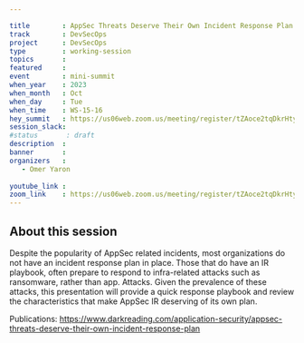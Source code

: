 ```yaml
---

title        : AppSec Threats Deserve Their Own Incident Response Plan
track        : DevSecOps
project      : DevSecOps
type         : working-session
topics       :
featured     :
event        : mini-summit
when_year    : 2023
when_month   : Oct
when_day     : Tue
when_time    : WS-15-16
hey_summit   : https://us06web.zoom.us/meeting/register/tZAoce2tqDkrHtymvjFtW4fdDy94YKGTXFLl
session_slack:
#status       : draft
description  :
banner       : 
organizers   :
   - Omer Yaron
  
youtube_link : 
zoom_link    : https://us06web.zoom.us/meeting/register/tZAoce2tqDkrHtymvjFtW4fdDy94YKGTXFLl
---
```



## About this session

Despite the popularity of AppSec related incidents, most organizations do not have an incident response plan in place. Those that do have an IR playbook, often prepare to respond to infra-related attacks such as ransomware, rather than app. Attacks. Given the prevalence of these attacks, this presentation will provide a quick response playbook and review the characteristics that make AppSec IR deserving of its own plan. 

Publications:
https://www.darkreading.com/application-security/appsec-threats-deserve-their-own-incident-response-plan
